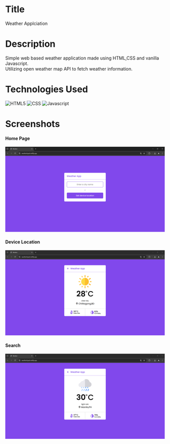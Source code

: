 # Title
Weather Applciation

# Description
Simple web based weather application made using HTML,CSS and vanilla Javascript.<br>
Utilizing open weather map API to fetch weather information.

# Technologies Used
![HTML5](https://img.shields.io/badge/HTML5-E34F26?style=for-the-badge&logo=html5&logoColor=white)
![CSS](https://img.shields.io/badge/CSS3-1572B6?style=for-the-badge&logo=css3&logoColor=white)
![Javascript](https://img.shields.io/badge/JavaScript-323330?style=for-the-badge&logo=javascript&logoColor=F7DF1E)

# Screenshots
#### Home Page
![Home Page](https://github.com/Aparup-Dhar/Weather-App/blob/40295660f91fdaf58bdd96ead06fb07e9bb058a0/screenshots/Screenshot%202024-11-10%20151649.png)
#### Device Location
![Device Location](https://github.com/Aparup-Dhar/Weather-App/blob/40295660f91fdaf58bdd96ead06fb07e9bb058a0/screenshots/Screenshot%202024-11-10%20151720.png)
#### Search
![Search](https://github.com/Aparup-Dhar/Weather-App/blob/40295660f91fdaf58bdd96ead06fb07e9bb058a0/screenshots/Screenshot%202024-11-10%20151949.png)

